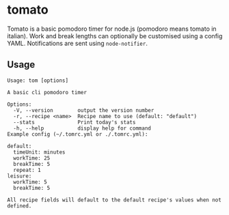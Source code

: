 tomato
======

Tomato is a basic pomodoro timer for node.js (pomodoro means tomato in italian). Work and break lengths can optionally be customised using a config YAML. Notifications are sent using `node-notifier`.

Usage
-----
    Usage: tom [options]

    A basic cli pomodoro timer

    Options:
      -V, --version        output the version number
      -r, --recipe <name>  Recipe name to use (default: "default")
      --stats              Print today's stats
      -h, --help           display help for command
    Example config (~/.tomrc.yml or ./.tomrc.yml):

    default:
      timeUnit: minutes
      workTime: 25
      breakTime: 5
      repeat: 1
    leisure:
      workTime: 5
      breakTime: 5

    All recipe fields will default to the default recipe's values when not
    defined.